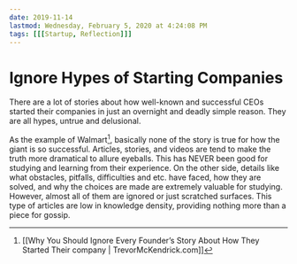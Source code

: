 ```yaml
---
date: 2019-11-14
lastmod: Wednesday, February 5, 2020 at 4:24:08 PM
tags: [[[Startup, Reflection]]]
---
```

# Ignore Hypes of Starting Companies

There are a lot of stories about how well-known and successful CEOs started their companies in just an overnight and deadly simple reason. They are all hypes, untrue and delusional.

As the example of Walmart[^18699533CF5B], basically none of the story is true for how the giant is so successful. Articles, stories, and videos are tend to make the truth more dramatical to allure eyeballs. This has NEVER been good for studying and learning from their experience. On the other side, details like what obstacles, pitfalls, difficulties and etc. have faced, how they are solved, and why the choices are made are extremely valuable for studying. However, almost all of them are ignored or just scratched surfaces. This type of articles are low in knowledge density, providing nothing more than a piece for gossip.


[^18699533CF5B]: [[Why You Should Ignore Every Founder’s Story About How They Started Their company | TrevorMcKendrick.com]]
